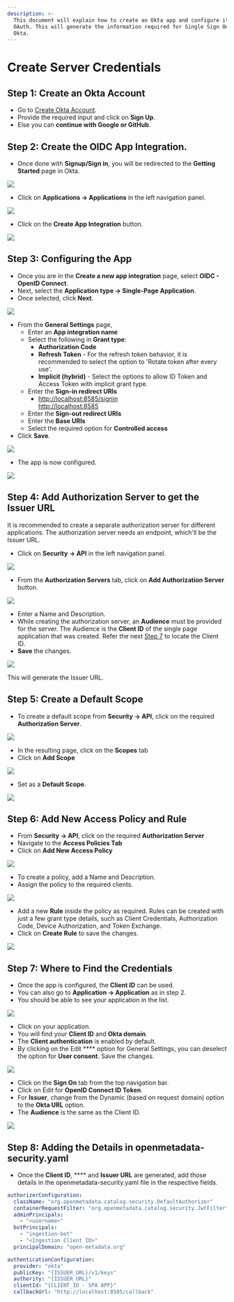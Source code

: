 ```yaml
---
description: >-
  This document will explain how to create an Okta app and configure it for
  OAuth. This will generate the information required for Single Sign On with
  Okta.
---
```


# Create Server Credentials

## Step 1: Create an Okta Account

* Go to [Create Okta Account](https://developer.okta.com/signup/).
* Provide the required input and click on **Sign Up**.
* Else you can **continue with Google or GitHub**.

## Step 2: Create the OIDC App Integration.

* Once done with **Signup/Sign in**, you will be redirected to the **Getting Started** page in Okta.

![](<../../../.gitbook/assets/image (56) (1).png>)

* Click on **Applications -> Applications** in the left navigation panel.

![](<../../../.gitbook/assets/image (10) (1).png>)

* Click on the **Create App Integration** button.

![](<../../../.gitbook/assets/image (42).png>)

## Step 3: Configuring the App

* Once you are in the **Create a new app integration** page, select **OIDC - OpenID Connect**.
* Next, select the **Application type -> Single-Page Application**.
* Once selected, click **Next**.

![](<../../../.gitbook/assets/image (41) (1).png>)

* From the **General Settings** page,&#x20;
  * Enter an **App integration name**
  * Select the following in **Grant type**:
    * **Authorization Code**
    * **Refresh Token** - For the refresh token behavior, it is recommended to select the option to 'Rotate token after every use'.
    * **Implicit (hybrid)** - Select the options to allow ID Token and Access Token with implicit grant type.
  * Enter the **Sign-in redirect URIs**
    * [http://localhost:8585/signin      \
      http://localhost:8585](http://localhost:8585/signinhttp://localhost:8585)
  * Enter the **Sign-out redirect URIs**
  * Enter the **Base URIs**
  * Select the required option for **Controlled access**
* Click **Save**.

![](<../../../.gitbook/assets/image (20) (1).png>)

* The app is now configured.

![](<../../../.gitbook/assets/image (28) (1).png>)

## Step 4: Add Authorization Server to get the Issuer URL

It is recommended to create a separate authorization server for different applications. The authorization server needs an endpoint, which'll be the Issuer URL.

* Click on **Security -> API** in the left navigation panel.

![](<../../../.gitbook/assets/image (17) (1).png>)

* From the **Authorization Servers** tab, click on **Add Authorization Server** button.

![](<../../../.gitbook/assets/image (26) (1).png>)

* Enter a Name and Description.&#x20;
* While creating the authorization server, an **Audience** must be provided for the server. The Audience is the **Client ID** of the single page application that was created. Refer the next [Step 7](create-server-credentials.md#step-7-where-to-find-the-credentials) to locate the Client ID.
* **Save** the changes.

![](<../../../.gitbook/assets/image (32) (1).png>)

This will generate the Issuer URL.

## Step 5: Create a Default Scope

* To create a default scope from **Security -> API**, click on the required **Authorization Server**.

![](<../../../.gitbook/assets/image (71).png>)

* In the resulting page, click on the **Scopes** tab
* Click on **Add Scope**

![](<../../../.gitbook/assets/image (51) (1).png>)

* Set as a **Default Scope**.

![](<../../../.gitbook/assets/image (73).png>)

## Step 6: Add New Access Policy and Rule

* From **Security -> API**, click on the required **Authorization Server**
* Navigate to the **Access Policies Tab**
* Click on **Add New Access Policy**

![](<../../../.gitbook/assets/image (37) (1).png>)

* To create a policy, add a Name and Description.
* Assign the policy to the required clients.

![](<../../../.gitbook/assets/image (2).png>)

* Add a new **Rule** inside the policy as required. Rules can be created with just a few grant type details, such as Client Credentials, Authorization Code, Device Authorization, and Token Exchange.
* Click on **Create Rule** to save the changes.

![](<../../../.gitbook/assets/image (40) (1).png>)

## Step 7: Where to Find the Credentials

* Once the app is configured, the **Client ID** can be used.
* You can also go to **Application -> Application** as in step 2.
* You should be able to see your application in the list.

![](<../../../.gitbook/assets/image (59) (1).png>)

* Click on your application.
* You will find your **Client ID** and **Okta domain**.
* The **Client authentication** is enabled by default.
* By clicking on the Edit **** option for General Settings, you can deselect the option for **User consent**. Save the changes.

![](<../../../.gitbook/assets/image (1) (1).png>)

* Click on the **Sign On** tab from the top navigation bar.
* Click on Edit for **OpenID Connect ID Token**.
* For **Issuer**, change from the Dynamic (based on request domain) option to the **Okta URL** option.
* The **Audience** is the same as the Client ID.

![](<../../../.gitbook/assets/image (5).png>)

## Step 8: Adding the Details in openmetadata-security.yaml

* Once the **Client ID**, **** and **Issuer URL** are generated, add those details in the openmetadata-security.yaml file in the respective fields.

```yaml
authorizerConfiguration:
  className: "org.openmetadata.catalog.security.DefaultAuthorizer"
  containerRequestFilter: "org.openmetadata.catalog.security.JwtFilter"
  adminPrincipals:
    - "<username>"
  botPrincipals:
    - "ingestion-bot"
    - "<Ingestion Client ID>"
  principalDomain: "open-metadata.org"

authenticationConfiguration:
  provider: "okta"
  publicKey: "{ISSUER_URL}/v1/keys"
  authority: "{ISSUER_URL}"
  clientId: "{CLIENT_ID - SPA APP}"
  callbackUrl: "http://localhost:8585/callback"
```
